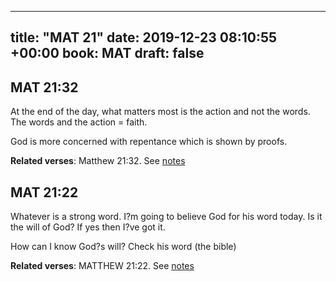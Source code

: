 
---
title: "MAT 21"
date: 2019-12-23 08:10:55 +00:00
book: MAT
draft: false
---

## MAT 21:32

At the end of the day, what matters most is the action and not the words. The words and the action = faith.

God is more concerned with repentance which is shown by proofs.

**Related verses**: Matthew 21:32. See [notes](https://my.bible.com/notes/3325518153433998057)


## MAT 21:22

Whatever is a strong word. I?m going to believe God for his word today. Is it the will of God? If yes then I?ve got it. 

How can I know God?s will? Check his word (the bible)

**Related verses**: MATTHEW 21:22. See [notes](https://my.bible.com/notes/2796647539494609519)


